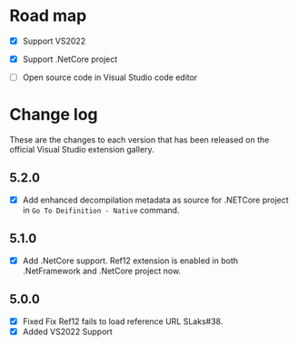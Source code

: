 # Road map

- [x] Support VS2022
- [x] Support .NetCore project
- [ ] Open source code in Visual Studio code editor


# Change log

These are the changes to each version that has been released
on the official Visual Studio extension gallery.

## 5.2.0
-[x] Add enhanced decompilation metadata as source for .NETCore project in `Go To Deifinition - Native` command.

## 5.1.0
-[x] Add .NetCore support. Ref12 extension is enabled in both .NetFramework and .NetCore project now.

## 5.0.0

- [x] Fixed Fix Ref12 fails to load reference URL SLaks#38.
- [x] Added VS2022 Support